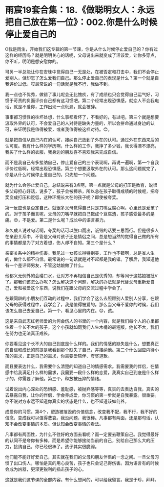 # 雨宸19套合集：18.《做聪明女人：永远把自己放在第一位》：002.你是什么时候停止爱自己的

O我是雨生，开始我们这专辑的第一节课，你是从什么时候停止爱自己的？你有过这样的经历吗？就是明明关心的话呢，父母说出来就变成了活该爱，让你多穿点，你不听，明明是想安慰你的。

可另一半总能让你在安昧中觉得自己一无是处，在被否定和打击中，我们不会停止爱别人，但却忘了怎么爱我们自己。那么停止爱自己的表现是什么？第一个就是自我评价过低。哎最常说的一句话就是我不行，我做不到。

我一点也不优秀，做错了事儿呢会无比愧疚，有了成绩也只会觉得自己运气好，习惯于苛责的负面评价自己都有这习惯吧。第二个经常出现恐惧感，就恋人不会我电话，就是不爱你，工作出现一点纰漏，就会被辞。

事事都习惯性的往坏处想，什么事都看坏了，不看好的，有过吧。第三个就是想要汲取外界的认可，不会爱自己的人对待是缺失力量的，所以会拼命通过身边的认可，来证明我是值得被爱，或者我值得被这样对待。😊。

就是把自信从自己内在的认可，接纳自己放到了外在的认可。通过外在东西来后的认可度。我有什么样的学历啊，什么样的工作，我挣了多少钱，我长得漂不漂亮，我买了什么样的衣服，我身边的朋友喜不喜欢我来完成自信。

而不是我自己有多接纳自己，停止爱自己的三个表现啊，再说一遍啊，第一个自我评价过低啊，经常出现恐惧感。第三个想要汲取外在的认可。那么这问题就完了，你是从什么时候停止爱自己的，只先想一个问题。

就为什么会停止爱自己，总结说来有3点啊，第一点就是父母的打压是教育，说很多父母担心好话，说多了，孩子会被捧杀，所以总在孩子取得成绩的时候呢，把夸奖变成打压和贬低，这种环境长大在的孩子呢？即使被夸奖。

第一反应也是否定自己。就很多父母觉得自己只是刀嘴豆腐心啊，心里还是爱孩子的。对于孩子而言呢，父母的刀嘴早就把自己戳成个豆腐渣，孩子感受最多的是痛。😊，不是爱。第二是什么呢？成长中的语言暴力。

和久成人说过句话啊，夸奖的话可以脱口而出，诋毁的话要三思而行。但是很多人在亲密关系中，不管是父母对孩子还是情侣之间，总是想当然的觉得自己做的所有的事情都是为了对方着想，伤人却不自知。第三个是什么？

亲密关系中的精神伤害。我见过一女孩长得特别美，工作也不错啊，总是雀人生的，做什么都不自信。最常说的一句话就是对不起都是我的错。了解后，我知道他有一个差评师男友，不管这姑娘做了什么。

他都义无例外的会碰口水，让对方不再相信自己是优秀的，却等同于这姑娘被批V了。那我们该怎么办呢？怎么解决这个问题，解决的办法就是代替父母重新爱自己，爱和被爱这个东西，说我们在跟父母的交流过程中学会了。

在跟同龄的小朋友们互动的过程中，我们学会了这么去照顾别人爱别人分享，在跟父母的获得过程中，我学会了，我是值得被爱的。那么当父母不爱你的时候，我们该怎么自己去爱自己。第一个，看见心里的内在。😊，孩。

这是来自武志红老师爱的为何会伤人的书里的一个内容，就是我们每个人的心里都住着一个长不大的孩子。这个小孩就如同我们人生木桶的最短版，他长不大，我们在努力也无法真正成长。

你要看见这个长不大的自己到底是什么样的。我们的情感的缺失是什么，想要真正的自信和成长的前提是我看到那个缺失了自己，并接纳他。第二个什么回应内待小孩的需求，正是自己的需求，你需要爱陪伴、夸奖道歉。

而且要表达什么，我需要什么清楚的知道自己的情感需求。我需要我的伴侣，在情感中给我满足什么样的需求，我需要一段什么样的恋爱，我真实自己到底是什么样子的，你需要了解他。第三个，释放被压抑的情绪。

试着说出内心深处的恐惧感、羞耻感，被抛弃感等等，真实的去表达自我，真实的去暴露自我，让你的伴侣，学会养成爱，你习惯的第一步就是自我暴露。很重要。你不说对方永远不知道你真实的状态是什么，也不知道该如何养。

成爱你的习惯。第4个，塑造被摧毁的价值信念，改变我不配，我不行，我不好的信念，变成我可以值得悲哀。我没问题，我很棒。凡事都有两面，还是那句话，认知不会改变事情的本质。但认知会改变事情的看法。

凡事都有两面性，为什么不往好的方面去看呢？而一定要去鞭策自己。我觉得最好的认同不是夸你有多棒，而是希望你能够接纳当前的自己，别给自己那么大的压力，接纳自己，你已经很棒了。孩子其实很脆弱。

他们能不能好好爱自己，其实就在我们的父母和朋友伴侣的一念之间。一旦父母习惯了出口伤人，哪怕是真的用心良苦，孩子也只会记己得伤害。因为语言有的时候会成为凶器，更深更锐利的插击孩子的心。

这就是我们这节课的全部内容。有什么想问的，可以给我留言。我是于珍，拜拜。